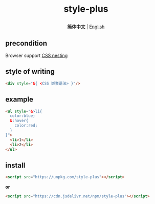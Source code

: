 <h1>
  <p align=center>
    style-plus
  </p>
</h1>
<p align=center>
  <b>简体中文</b> | <a href="./README.zh-CN.md">English</a>
</p>

## precondition
Browser support [CSS nesting](https://developer.mozilla.org/zh-CN/docs/Web/CSS/CSS_nesting/Using_CSS_nesting)

## style of writing
```html
<div style="&{ <CSS 嵌套语法> }"/>
```

## example
```html
<ul style="&>li{ 
  color:blue;
  &:hover{
    color:red;
  }
}">
  <li>1</li>
  <li>2</li>
</ul>
```

## install

```html
<script src="https://unpkg.com/style-plus"></script>
```
**or**
```html
<script src="https://cdn.jsdelivr.net/npm/style-plus"></script>
```
